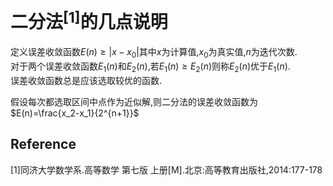# 二分法$^{[1]}$的几点说明

定义误差收敛函数$E(n) \geq |x-x_0|$其中$x$为计算值,$x_0$为真实值,$n$为迭代次数.  
对于两个误差收敛函数$E_1(n)$和$E_2(n)$,若$E_1(n) \geq E_2(n)$则称$E_2(n)$优于$E_1(n)$.  
误差收敛函数总是应该选取较优的函数.

假设每次都选取区间中点作为近似解,则二分法的误差收敛函数为$E(n)=\frac{x_2-x_1}{2^{n+1}}$

## Reference

[1]同济大学数学系.高等数学 第七版 上册[M].北京:高等教育出版社,2014:177-178